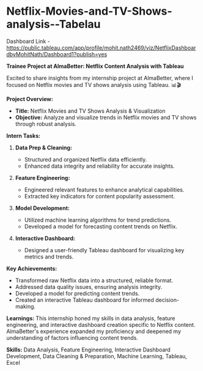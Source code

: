 # Netflix-Movies-and-TV-Shows-analysis--Tabelau
Dashboard Link - https://public.tableau.com/app/profile/mohit.nath2469/viz/NetflixDashboardbyMohitNath/Dashboard1?publish=yes

**Trainee Project at AlmaBetter: Netflix Content Analysis with Tableau**

Excited to share insights from my internship project at AlmaBetter, where I focused on Netflix movies and TV shows analysis using Tableau. 📊🎬

**Project Overview:**
- **Title:** Netflix Movies and TV Shows Analysis & Visualization
- **Objective:** Analyze and visualize trends in Netflix movies and TV shows through robust analysis.

**Intern Tasks:**
1. **Data Prep & Cleaning:**
   - Structured and organized Netflix data efficiently.
   - Enhanced data integrity and reliability for accurate insights.

2. **Feature Engineering:**
   - Engineered relevant features to enhance analytical capabilities.
   - Extracted key indicators for content popularity assessment.

3. **Model Development:**
   - Utilized machine learning algorithms for trend predictions.
   - Developed a model for forecasting content trends on Netflix.

4. **Interactive Dashboard:**
   - Designed a user-friendly Tableau dashboard for visualizing key metrics and trends.

**Key Achievements:**
- Transformed raw Netflix data into a structured, reliable format.
- Addressed data quality issues, ensuring analysis integrity.
- Developed a model for predicting content trends.
- Created an interactive Tableau dashboard for informed decision-making.

**Learnings:**
This internship honed my skills in data analysis, feature engineering, and interactive dashboard creation specific to Netflix content. AlmaBetter's experience expanded my proficiency and deepened my understanding of factors influencing content trends.

**Skills:**
Data Analysis, Feature Engineering, Interactive Dashboard Development, Data Cleaning & Preparation, Machine Learning, Tableau, Excel
